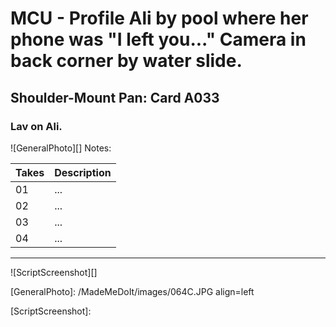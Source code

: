 # MCU - Profile Ali by pool where her phone was "I left you..." Camera in back corner by water slide.

## Shoulder-Mount Pan: Card A033

### Lav on Ali.

![GeneralPhoto][]
Notes: 

| Takes | Description |
|:---|:----|
| 01 | ... |
| 02 | ... |
| 03 | ... |
| 04 | ... |

----

![ScriptScreenshot][]


[GeneralPhoto]:  /MadeMeDoIt/images/064C.JPG align=left

[ScriptScreenshot]: 